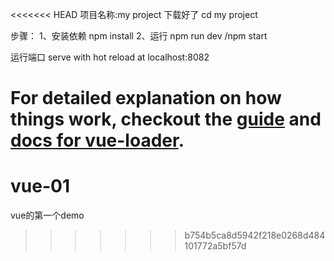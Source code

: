 <<<<<<< HEAD
项目名称:my project
下载好了  cd my project

步骤：
1、安装依赖
npm install
2、运行
npm run dev /npm start

运行端口
serve with hot reload at localhost:8082



For detailed explanation on how things work, checkout the [guide](http://vuejs-templates.github.io/webpack/) and [docs for vue-loader](http://vuejs.github.io/vue-loader).
=======
# vue-01
vue的第一个demo
>>>>>>> b754b5ca8d5942f218e0268d484101772a5bf57d

